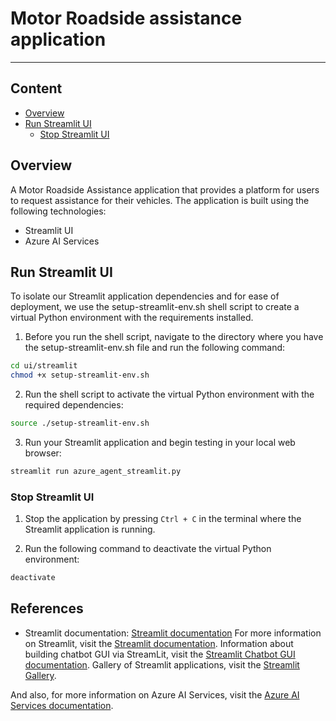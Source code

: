 # Motor Roadside assistance application
---

## Content
- [Overview](#overview)
- [Run Streamlit UI](#run-streamlit-ui)
    - [Stop Streamlit UI](#stop-streamlit-ui)

## Overview

A Motor Roadside Assistance application that provides a platform for users to request assistance for their vehicles. The application is built using the following technologies:
- Streamlit UI
- Azure AI Services

## Run Streamlit UI

To isolate our Streamlit application dependencies and for ease of deployment, we use the setup-streamlit-env.sh shell script to create a virtual Python environment with the requirements installed.

1. Before you run the shell script, navigate to the directory where you have the setup-streamlit-env.sh file and run the following command:

```sh
cd ui/streamlit
chmod +x setup-streamlit-env.sh
```

2. Run the shell script to activate the virtual Python environment with the required dependencies:

```sh 
source ./setup-streamlit-env.sh
```

3. Run your Streamlit application and begin testing in your local web browser:

```sh 
streamlit run azure_agent_streamlit.py
```

### Stop Streamlit UI

1. Stop the application by pressing `Ctrl + C` in the terminal where the Streamlit application is running.

2. Run the following command to deactivate the virtual Python environment:

```sh
deactivate
```

## References

- Streamlit documentation: [Streamlit documentation](https://docs.streamlit.io/)
For more information on Streamlit, visit the [Streamlit documentation](https://docs.streamlit.io/).
Information about building chatbot GUI via StreamLit, visit the [Streamlit Chatbot GUI documentation](https://docs.streamlit.io/develop/tutorials/llms/build-conversational-apps#build-a-simple-chatbot-gui-with-streaming).
Gallery of Streamlit applications, visit the [Streamlit Gallery](https://streamlit.io/gallery?category=llms).

And also, for more information on Azure AI Services, visit the [Azure AI Services documentation](https://docs.microsoft.com/en-us/azure/cognitive-services/).

```